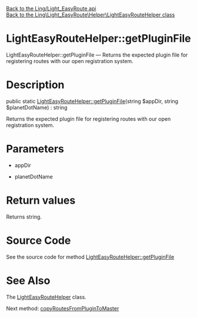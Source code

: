 [Back to the Ling/Light_EasyRoute api](https://github.com/lingtalfi/Light_EasyRoute/blob/master/doc/api/Ling/Light_EasyRoute.md)<br>
[Back to the Ling\Light_EasyRoute\Helper\LightEasyRouteHelper class](https://github.com/lingtalfi/Light_EasyRoute/blob/master/doc/api/Ling/Light_EasyRoute/Helper/LightEasyRouteHelper.md)


LightEasyRouteHelper::getPluginFile
================



LightEasyRouteHelper::getPluginFile — Returns the expected plugin file for registering routes with our open registration system.




Description
================


public static [LightEasyRouteHelper::getPluginFile](https://github.com/lingtalfi/Light_EasyRoute/blob/master/doc/api/Ling/Light_EasyRoute/Helper/LightEasyRouteHelper/getPluginFile.md)(string $appDir, string $planetDotName) : string




Returns the expected plugin file for registering routes with our open registration system.




Parameters
================


- appDir

    

- planetDotName

    


Return values
================

Returns string.








Source Code
===========
See the source code for method [LightEasyRouteHelper::getPluginFile](https://github.com/lingtalfi/Light_EasyRoute/blob/master/Helper/LightEasyRouteHelper.php#L23-L26)


See Also
================

The [LightEasyRouteHelper](https://github.com/lingtalfi/Light_EasyRoute/blob/master/doc/api/Ling/Light_EasyRoute/Helper/LightEasyRouteHelper.md) class.

Next method: [copyRoutesFromPluginToMaster](https://github.com/lingtalfi/Light_EasyRoute/blob/master/doc/api/Ling/Light_EasyRoute/Helper/LightEasyRouteHelper/copyRoutesFromPluginToMaster.md)<br>

